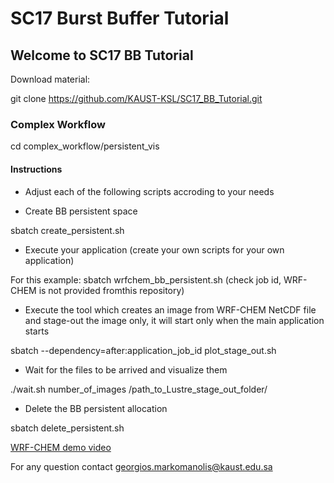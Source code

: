 # SC17 Burst Buffer Tutorial

## Welcome to SC17 BB Tutorial

Download material:

git clone https://github.com/KAUST-KSL/SC17_BB_Tutorial.git


### Complex Workflow

cd complex_workflow/persistent_vis

#### Instructions

* Adjust each of the following scripts accroding to your needs

* Create BB persistent space

sbatch create_persistent.sh

* Execute your application (create your own scripts for your own application)

For this example: sbatch wrfchem_bb_persistent.sh   (check job id, WRF-CHEM is not provided fromthis repository)

* Execute the tool which creates an image from WRF-CHEM NetCDF file and stage-out the image only, it will start only when the main application starts
 
 sbatch --dependency=after:application_job_id plot_stage_out.sh
 
 * Wait for the files to be arrived and visualize them
 
 ./wait.sh number_of_images /path_to_Lustre_stage_out_folder/
 
 * Delete the BB persistent allocation
 
 sbatch delete_persistent.sh
 
 [WRF-CHEM demo video](https://www.youtube.com/watch?v=C2g9SCX5fBo)

For any question contact georgios.markomanolis@kaust.edu.sa
